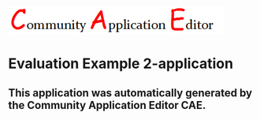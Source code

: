 ![CAE](https://github.com/GHProjectsTest/application-5/blob/master/img/logo.png)  

Evaluation Example 2-application
===================


This application was automatically generated by the Community Application Editor CAE.  
---------------
